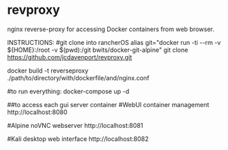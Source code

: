 # revproxy
nginx reverse-proxy for accessing Docker containers from web browser.

INSTRUCTIONS:
#git clone into rancherOS
alias git="docker run -ti --rm -v ${HOME}:/root -v $(pwd):/git bwits/docker-git-alpine"
git clone https://github.com/jcdavenport/revproxy.git

docker build -t reverseproxy ./path/to/directory/with/dockerfile/and/nginx.conf

#to run everything:
docker-compose up -d

##to access each gui server container
#WebUI container management
http://localhost:8080

#Alpine noVNC webserver
http://localhost:8081

#Kali desktop web interface
http://localhost:8082

